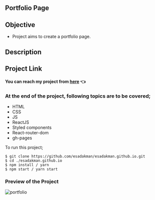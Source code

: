 ## Portfolio Page

## Objective

- Project aims to create a portfolio page.

## Description

## Project Link

#### You can reach my project from [here](https://esadakman.github.io/) 👈

### At the end of the project, following topics are to be covered;

- HTML
- CSS
- JS
- ReactJS
- Styled components
- React-router-dom
- gh-pages

To run this project;

```
$ git clone https://github.com/esadakman/esadakman.github.io.git
$ cd ./esadakman.github.io
$ npm install / yarn
$ npm start / yarn start
```

### Preview of the Project

![portfolio](https://user-images.githubusercontent.com/98649983/185144646-067c2664-2354-4c2d-a03c-0fae7df285d8.gif)
